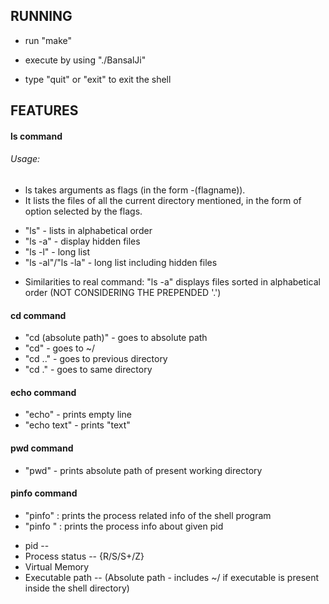 ## RUNNING

- run "make"

- execute by using "./BansalJi"

- type "quit" or "exit" to exit the shell

## FEATURES

#### ls command
###### Usage:
- ls takes arguments as flags (in the form -(flagname)).
- It lists the files of all the current directory mentioned, in the form of option selected by the flags.

* "ls" - lists in alphabetical order
* "ls -a" - display hidden files
* "ls -l" - long list
* "ls -al"/"ls -la" - long list including hidden files

- Similarities to real command: "ls -a" displays files sorted in alphabetical order (NOT CONSIDERING THE PREPENDED '.')  

#### cd command
* "cd (absolute path)" - goes to absolute path
* "cd" - goes to ~/
* "cd .." - goes to previous directory
* "cd ." - goes to same directory

#### echo command
* "echo" - prints empty line
* "echo text" - prints "text"

#### pwd command
* "pwd" - prints absolute path of present working directory

#### pinfo command
* "pinfo" : prints the process related info of the shell program 
* "pinfo <pid>" : prints the process info about given pid
- pid -- 
- Process status -- {R/S/S+/Z}
- Virtual Memory
- Executable path -- (Absolute path - includes ~/ if executable is present inside the shell directory)